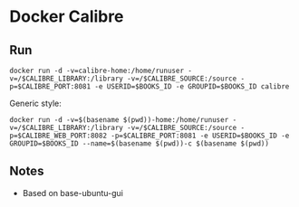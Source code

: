 # Docker Calibre

## Run

```
docker run -d -v=calibre-home:/home/runuser -v=/$CALIBRE_LIBRARY:/library -v=/$CALIBRE_SOURCE:/source -p=$CALIBRE_PORT:8081 -e USERID=$BOOKS_ID -e GROUPID=$BOOKS_ID calibre
```

Generic style:

```
docker run -d -v=$(basename $(pwd))-home:/home/runuser -v=/$CALIBRE_LIBRARY:/library -v=/$CALIBRE_SOURCE:/source -p=$CALIBRE_WEB_PORT:8082 -p=$CALIBRE_PORT:8081 -e USERID=$BOOKS_ID -e GROUPID=$BOOKS_ID --name=$(basename $(pwd))-c $(basename $(pwd))
```

## Notes

* Based on base-ubuntu-gui


